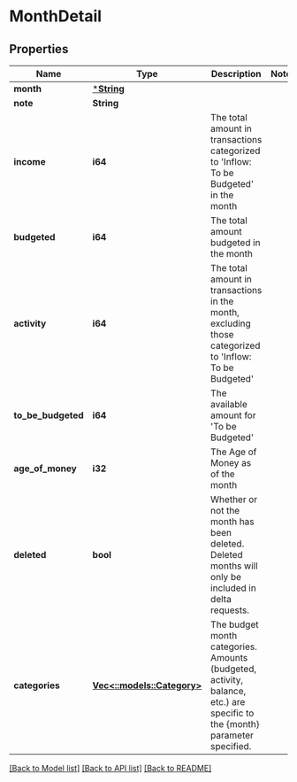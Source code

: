# MonthDetail

## Properties

Name | Type | Description | Notes
------------ | ------------- | ------------- | -------------
**month** | [***String**](string.md) |  | 
**note** | **String** |  | 
**income** | **i64** | The total amount in transactions categorized to 'Inflow: To be Budgeted' in the month | 
**budgeted** | **i64** | The total amount budgeted in the month | 
**activity** | **i64** | The total amount in transactions in the month, excluding those categorized to 'Inflow: To be Budgeted' | 
**to_be_budgeted** | **i64** | The available amount for 'To be Budgeted' | 
**age_of_money** | **i32** | The Age of Money as of the month | 
**deleted** | **bool** | Whether or not the month has been deleted.  Deleted months will only be included in delta requests. | 
**categories** | [**Vec<::models::Category>**](Category.md) | The budget month categories.  Amounts (budgeted, activity, balance, etc.) are specific to the {month} parameter specified. | 

[[Back to Model list]](../README.md#documentation-for-models) [[Back to API list]](../README.md#documentation-for-api-endpoints) [[Back to README]](../README.md)


